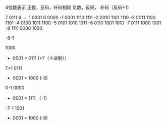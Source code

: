 

4位数表示
正数，反码，补码相同
负数，反码， 补码（反码+1）

7   0111
6
....
1   0001
0   0000
-1  0001  1110 1111
-2  0010  1101 1110
-3  0011  1100 1101
-4  0100  1011 1100
-5  0101  1010 1011
-6  0110  1001 1010
-7  0111  1000 1001
-8  1111  0000 1000

 
-8-1  

  1000
- 0001
= 0111 (+7（十进制））


7+1
   0111
+  0001
=  1000 (-8)

0-1
   0000
-  0001
=  1111 （-1）


-7-1
   1001
-  0001
=  1000 (-8)
